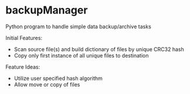 # backupManager

Python program to handle simple data backup/archive tasks

Initial Features:
* Scan source file(s) and build dictionary of files by unique CRC32 hash
* Copy only first instance of all unique files to destination

Feature Ideas:
* Utilize user specified hash algorithm
* Allow move or copy of files
